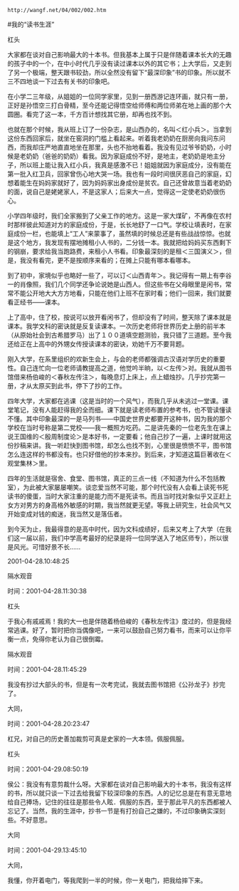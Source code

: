 `http://wangf.net/04/002/002.htm`

#我的“读书生涯”

杠头

大家都在谈对自己影响最大的十本书。但我基本上属于只是伴随着课本长大的无趣的孩子中的一个，在中小时代几乎没有读过课本以外的其它书；上大学后，又走到了另一个极端，整天跟书较劲，所以全然没有留下“最深印象”书的印象。所以就不三不四地谈一下过去有关书的印象吧。

在小学二三年级，从姐姐的一位同学家里，见到一册西游记连环画，就只有一册，正好是孙悟空三打白骨精，至今还能记得悟空给师傅和两位师弟在地上画的那个大圆圈。看完了这一本，千方百计想找其它册，却再也找不到。

也就在那个时候，我从班上订了一份杂志，是山西办的，名叫＜红小兵＞。当拿到这份东西回家后，就坐在窑洞的门槛上看起来。听着我老奶奶在厨房向我问东问西，而我却庄严地直直地坐在那里，头也不抬地看着。我没有见过爷爷奶奶，小时候是老奶奶（爸爸的奶奶）看我。因为家庭成份不好，是地主，老奶奶是地主分子，所以班上能让我入红小兵，我真是感激不已！姐姐就因为家庭成分，没有能在第一批入红卫兵，回家曾伤心地大哭一场。我也有一段时间很厌恶自己的家庭，幻想着能生在妈妈家就好了，因为妈妈家出身成份是贫农。自己还曾故意当着老奶奶的面，说自己是姥姥家人，不是这家人；后来大一点，觉得这一定使老奶奶很伤心。

小学四年级时，我们全家搬到了父亲工作的地方。这是一家大煤矿，不再像在农村时那样彼此知道对方的家庭成份，于是，长长地舒了一口气。学校让填表时，在家庭成份一栏，也能填上“工人”来蒙事了，虽然填的时候总还是有些战战惊惊。也就是这个地方，我发现有摆地摊租小人书的，二分钱一本。我就把给妈妈买东西剩下的钢崩，要求给我当跑路费，来租小人书看。印象最深刻的是租＜三国演义＞，但是，我没有看完，更不是按顺序来看的；在摊上只能有哪本看哪本。

到了初中，家境似乎也略好一些了，可以订＜山西青年＞。我记得有一期上有李谷一的肖像照，我们几个同学还争论说她是山西人。但这些书在父母眼里是闲书，常常不能公开地大大方方地看，只能在他们上班不在家时看；他们一回来，我们就要看正经书——课本。

上了高中，住了校，按说可以放开看闲书了，但却没有了时间，整天除了课本就是课本。我学文科的密诀就是反复读课本。一次历史老师将世界历史上册的前半本（从原始社会到古希腊罗马）出了１００道填空题测验，我只错了三道题。至今我还给正在上高中的外甥女传授读课本的密诀，劝她千万不要背题。

刚入大学，在系里组织的欢新生会上，与会的老师都强调古汉语对学历史的重要性。自己连忙向一位老师请教提高之道，他觉吟半晌，以＜左传＞对。我就从图书馆借来杨伯峻的＜春秋左传注＞，每晚息灯上床上，点上蜡烛抄。几乎抄完第一册，才从太原买到此书，停下了抄的工作。

四年大学，大家都在逃课（这是当时的一个风气），而我几乎从未逃过一堂课。课堂笔记，没有人能赶得我的全而细。课下就是读老师布置的参考书，也不管读懂读不懂。其中印象最深的一是马列书——中国史世界史都要开这种书，因为我的那个学校在当时号称是第二党校——我一概照方吃药。二是讲先秦的一位老先生在课上说王国维的＜殷周制度论＞是本好书，一定要看；他自己抄了一遍，上课时就用这份抄稿来讲。我一听赶快到图书馆，却怎么也找不到，心里很是愤愤不平，图书馆怎么连这样的书都没有。也只好借他的抄本来抄。到后来，才知道这篇巨著收在＜观堂集林＞里。

四年的生活就是宿舍、食堂、图书馆，真正的三点一线（不知道为什么不包括教室），为此被大家屡屡嘲笑。谈恋爱当然不可能，那个时代没有人会看上读死书死读书的傻蛋，当时大家注重的是能力而不是死读书。而且当时找对象似乎又正赶上女方对男方的身高格外敏感的时期，我当然就更无望。等我上研究生，社会风气又开始变成对钱的痴迷，我当然又是落伍者。

到今天为止，我最得意的是高中时代，因为文科成绩好，后来又考上了大学（在我们这一届以前，我们中学高考最好的纪录是将一位同学送入了地区师专），所以很是风光。可惜好景不长……

2001-04-28.10:48:25

隔水观音

时间：2001-04-28.11:30:38 

杠头 

于我心有戚戚焉！我的大一也是伴随着杨伯峻的《春秋左传注》度过的，但是我经常逃课。好了，暂时把你当偶像吧，一来可以鼓励自己努力看书，而来可以让你平衡一点，免得你老认为自己很倒霉。

隔水观音

时间：2001-04-28.11:45:29 

我没有抄过大部头的书，但是有一次考完试，我就去图书馆把《公孙龙子》抄完了。

大同，

时间：2001-04-28.20:23:47 

杠兄，对自己的历史善加裁剪可真是史家的一大本领。佩服佩服。

杠头

时间：2001-04-29.08:50:19 

侯公：我没有有意剪裁什么呀。大家都在谈对自己影响最大的十本书，我没有这样的书，所以就只谈一下过去给我留下较深印象的东西。人的记忆总是在有意无意地给自己捧场，记住的往往是那些令人眩．佩服的东西，至于那此平凡的东西都被人忘记了。当然，我的生涯中，抄书一节是有打扮自己之嫌的，不过印象确实深刻些。不好意思。

大同

时间：2001-04-29.13:45:10 

大同， 

我懂，你开着电门，等我爬到一半的时候，你一关电门，把我给摔下来。